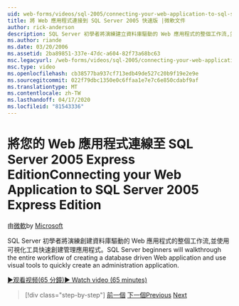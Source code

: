 ```yaml
---
uid: web-forms/videos/sql-2005/connecting-your-web-application-to-sql-server-2005-express-edition
title: 將 Web 應用程式連接到 SQL Server 2005 快速版 |微軟文件
author: rick-anderson
description: SQL Server 初學者將演練建立資料庫驅動的 Web 應用程式的整個工作流,並使用視覺化工具快速建立管理員...
ms.author: riande
ms.date: 03/20/2006
ms.assetid: 2ba89851-337e-47dc-a604-82f73a68bc63
msc.legacyurl: /web-forms/videos/sql-2005/connecting-your-web-application-to-sql-server-2005-express-edition
msc.type: video
ms.openlocfilehash: cb38577ba937cf713edb49de527c20b9f19e2e9e
ms.sourcegitcommit: 022f79dbc1350e0c6ffaa1e7e7c6e850cdabf9af
ms.translationtype: MT
ms.contentlocale: zh-TW
ms.lasthandoff: 04/17/2020
ms.locfileid: "81543336"
---
```

# <a name="connecting-your-web-application-to-sql-server-2005-express-edition"></a><span data-ttu-id="93771-103">將您的 Web 應用程式連線至 SQL Server 2005 Express Edition</span><span class="sxs-lookup"><span data-stu-id="93771-103">Connecting your Web Application to SQL Server 2005 Express Edition</span></span>

<span data-ttu-id="93771-104">由[微軟](https://github.com/microsoft)</span><span class="sxs-lookup"><span data-stu-id="93771-104">by [Microsoft](https://github.com/microsoft)</span></span>

<span data-ttu-id="93771-105">SQL Server 初學者將演練創建資料庫驅動的 Web 應用程式的整個工作流,並使用可視化工具快速創建管理應用程式。</span><span class="sxs-lookup"><span data-stu-id="93771-105">SQL Server beginners will walkthrough the entire workflow of creating a database driven Web application and use visual tools to quickly create an administration application.</span></span>

[<span data-ttu-id="93771-106">&#9654;观看视频(65 分鐘)</span><span class="sxs-lookup"><span data-stu-id="93771-106">&#9654; Watch video (65 minutes)</span></span>](https://channel9.msdn.com/Blogs/ASP-NET-Site-Videos/connecting-your-web-application-to-sql-server-2005-express-edition)

> [!div class="step-by-step"]
> <span data-ttu-id="93771-107">[前一個](understanding-security-and-network-connectivity.md)
> [下一個](using-sql-server-management-studio.md)</span><span class="sxs-lookup"><span data-stu-id="93771-107">[Previous](understanding-security-and-network-connectivity.md)
[Next](using-sql-server-management-studio.md)</span></span>
